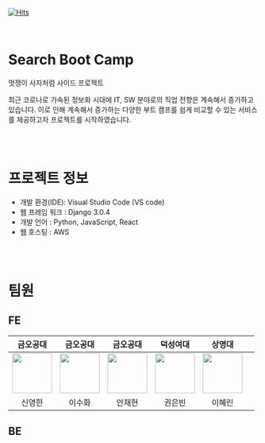 [![Hits](https://hits.seeyoufarm.com/api/count/incr/badge.svg?url=https%3A%2F%2Fgithub.com%2FSearch-Boot-Camp&count_bg=%23FFCC99&title_bg=%23FF8812&icon=&icon_color=%23E7E7E7&title=hits&edge_flat=false)](https://hits.seeyoufarm.com)

<br>

# Search Boot Camp

멋쟁이 사자처럼 사이드 프로젝트

최근 코로나로 가속된 정보화 시대에 IT, SW 분야로의 직업 전향은 계속해서 증가하고 있습니다. 이로 인해 계속해서 증가하는 다양한 부트 캠프를 쉽게 비교할 수 있는 서비스를 제공하고자 프로젝트를 시작하였습니다.

<br>
<br>



# 프로젝트 정보

- 개발 환경(IDE): Visual Studio Code (VS code)
- 웹 프레임 워크 : Django 3.0.4
- 개발 언어 : Python, JavaScript, React
- 웹 호스팅 : AWS

<br>
<br>

# 팀원
## FE

<div align="center">

|                                                        금오공대                                                     |                                                           금오공대                                                            |                                                            금오공대                                                              |                                                    덕성여대                                                                 |                                                   상명대                                                              |                                                    |
| :------------------------------------------------------------------------------------------------------------------------: | :-----------------------------------------------------------------------------------------------------------------------: | :-------------------------------------------------------------------------------------------------------------------------: | :----------------------------------------------------------------------------------------------------------------------: | :----------------------------------------------------------------------------------------------------------------------: | :-----------------------------------------------------------------------------------------------------------------------: |
| <a href="https://github.com/syhan7516"><img src="https://avatars.githubusercontent.com/u/83218200?v=4" width="80px"/></a> | <a href="https://github.com/shlee0820"><img src="https://avatars.githubusercontent.com/u/72565083?s=96&v=4" width="80px"/></a> | <a href="https://github.com/JaeHyunGround"><img src="https://avatars.githubusercontent.com/u/97944429?s=96&v=4" width="80px"/></a> | <a href="https://github.com/eunbeann"><img src="https://avatars.githubusercontent.com/u/65286685?s=96&v=4" width="80px"/></a> | <a href="https://github.com/HYERINI"><img src="https://avatars.githubusercontent.com/u/77167694?s=96&v=4" width="80px"/></a> | 
|                                                           신영한                                                           |                                                          이수화                                                           |                                                           안재현                                                            |                                                          권은빈                                                          |                                                          이혜린                                                                                                                   |


</div>

## BE